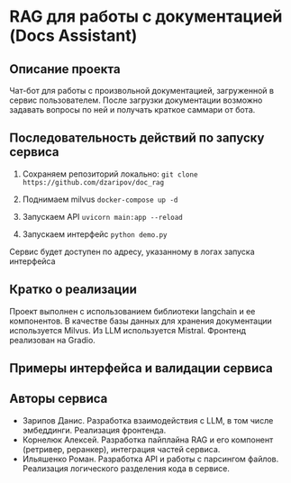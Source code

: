 # RAG для работы с документацией (Docs Assistant)

## Описание проекта
Чат-бот для работы с произвольной документацией, загруженной в сервис пользователем. После загрузки документации возможно задавать вопросы по ней и получать краткое саммари от бота.

## Последовательность действий по запуску сервиса

1. Сохраняем репозиторий локально:
`git clone https://github.com/dzaripov/doc_rag`

2. Поднимаем milvus
`docker-compose up -d`

3. Запускаем API
`uvicorn main:app --reload`

4. Запускаем интерфейс
`python demo.py`

Сервис будет доступен по адресу, указанному в логах запуска интерфейса

## Кратко о реализации
Проект выполнен с использованием библиотеки langchain и ее компонентов. В качестве базы данных для хранения документации используется Milvus. Из LLM используется Mistral. Фронтенд реализован на Gradio.

## Примеры интерфейса и валидации сервиса


## Авторы сервиса
- Зарипов Данис. Разработка взаимодействия с LLM, в том числе эмбеддинги. Реализация фронтенда.
- Корнелюк Алексей. Разработка пайплайна RAG и его компонент (ретривер, реранкер), интеграция частей сервиса.
- Ильяшенко Роман. Разработка API и работы с парсингом файлов. Реализация логического разделения кода в сервисе.
